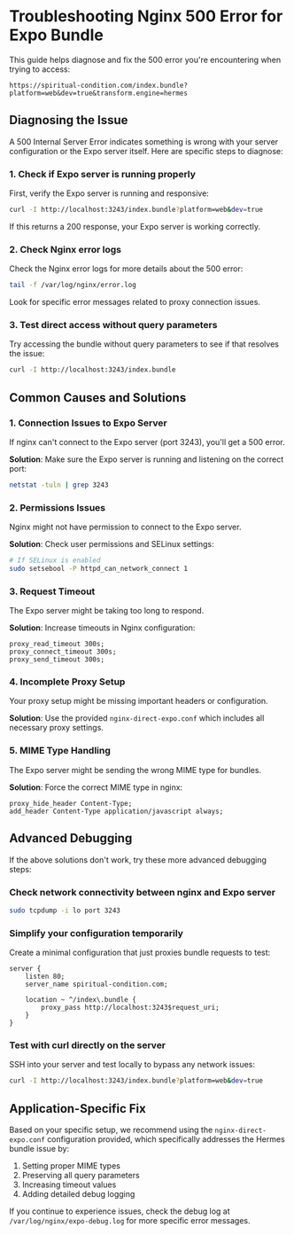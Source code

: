 # Troubleshooting Nginx 500 Error for Expo Bundle

This guide helps diagnose and fix the 500 error you're encountering when trying to access:

```
https://spiritual-condition.com/index.bundle?platform=web&dev=true&transform.engine=hermes
```

## Diagnosing the Issue

A 500 Internal Server Error indicates something is wrong with your server configuration or the Expo server itself. Here are specific steps to diagnose:

### 1. Check if Expo server is running properly

First, verify the Expo server is running and responsive:

```bash
curl -I http://localhost:3243/index.bundle?platform=web&dev=true
```

If this returns a 200 response, your Expo server is working correctly.

### 2. Check Nginx error logs

Check the Nginx error logs for more details about the 500 error:

```bash
tail -f /var/log/nginx/error.log
```

Look for specific error messages related to proxy connection issues.

### 3. Test direct access without query parameters

Try accessing the bundle without query parameters to see if that resolves the issue:

```bash
curl -I http://localhost:3243/index.bundle
```

## Common Causes and Solutions

### 1. Connection Issues to Expo Server

If nginx can't connect to the Expo server (port 3243), you'll get a 500 error.

**Solution**: Make sure the Expo server is running and listening on the correct port:

```bash
netstat -tuln | grep 3243
```

### 2. Permissions Issues

Nginx might not have permission to connect to the Expo server.

**Solution**: Check user permissions and SELinux settings:

```bash
# If SELinux is enabled
sudo setsebool -P httpd_can_network_connect 1
```

### 3. Request Timeout

The Expo server might be taking too long to respond.

**Solution**: Increase timeouts in Nginx configuration:

```nginx
proxy_read_timeout 300s;
proxy_connect_timeout 300s;
proxy_send_timeout 300s;
```

### 4. Incomplete Proxy Setup

Your proxy setup might be missing important headers or configuration.

**Solution**: Use the provided `nginx-direct-expo.conf` which includes all necessary proxy settings.

### 5. MIME Type Handling

The Expo server might be sending the wrong MIME type for bundles.

**Solution**: Force the correct MIME type in nginx:

```nginx
proxy_hide_header Content-Type;
add_header Content-Type application/javascript always;
```

## Advanced Debugging

If the above solutions don't work, try these more advanced debugging steps:

### Check network connectivity between nginx and Expo server

```bash
sudo tcpdump -i lo port 3243
```

### Simplify your configuration temporarily

Create a minimal configuration that just proxies bundle requests to test:

```nginx
server {
    listen 80;
    server_name spiritual-condition.com;
    
    location ~ ^/index\.bundle {
        proxy_pass http://localhost:3243$request_uri;
    }
}
```

### Test with curl directly on the server

SSH into your server and test locally to bypass any network issues:

```bash
curl -I http://localhost:3243/index.bundle?platform=web&dev=true
```

## Application-Specific Fix

Based on your specific setup, we recommend using the `nginx-direct-expo.conf` configuration provided, which specifically addresses the Hermes bundle issue by:

1. Setting proper MIME types
2. Preserving all query parameters
3. Increasing timeout values
4. Adding detailed debug logging

If you continue to experience issues, check the debug log at `/var/log/nginx/expo-debug.log` for more specific error messages.